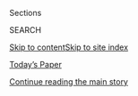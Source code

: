 <div id="app">

<div>

<div class="NYTAppHideMasthead css-zz1s19 e1suatyy0">

<div class="section css-ui9rw0 e1suatyy2">

<div class="css-11hrj97 er09x8g0">

<div class="css-6n7j50">

</div>

<span class="css-1dv1kvn">Sections</span>

<div class="css-10488qs">

<span class="css-1dv1kvn">SEARCH</span>

</div>

[Skip to content](#site-content)[Skip to site
index](#site-index)

</div>

<div class="css-10698na e1huz5gh0">

</div>

</div>

<div id="masthead-bar-one" class="section hasLinks css-15hmgas e1csuq9d3">

<div class="css-uqyvli e1csuq9d0">

</div>

<div class="css-1uqjmks e1csuq9d1">

</div>

<div class="css-9e9ivx">

[](https://myaccount.nytimes.com/auth/login?response_type=cookie&client_id=vi)

</div>

<div class="css-1bvtpon e1csuq9d2">

[Today’s Paper](https://www.nytimes.com/section/todayspaper)

</div>

</div>

</div>

</div>

<div data-aria-hidden="false">

<div id="site-content" data-role="main">

<div id="top-wrapper" class="css-15p45cc eaca97t0" type="top">

<div id="top-slug" class="css-19x0jxb eaca97t1" hidden="">

Advertisement

</div>

[Continue reading the main
story](#after-top)

<div class="ad top-wrapper" style="text-align:center;height:100%;display:block;min-height:90px">

<div id="top" class="place-ad" data-position="top" data-size-key="top">

</div>

</div>

<div id="after-top">

</div>

</div>

<div id="collection-disability" class="section css-15h4p1b e9abtgs0">

<div class="css-1j21atc e1svk9qx1">

<div class="css-fmiefx e1svk9qx2">

<div class="css-1hk7r2m eu54l5x0">

<div id="sponsor-wrapper" class="css-7a1pgi eaca97t0" type="sponsor" hidden="">

<div id="sponsor-slug" class="css-1l4mleb eaca97t1" hidden="">

Supported by

</div>

[Continue reading the main
story](#after-sponsor)

<div id="sponsor" class="ad sponsor-wrapper" style="text-align:left;height:100%;display:block">

</div>

<div id="after-sponsor">

</div>

</div>

</div>

### <span class="css-5xm8y ezz4tcd1">[Opinion](/section/opinion)</span>

</div>

<div class="css-nfcc9b e1svk9qx3">

<div class="css-zpl4ow e1svk9qx7">

![avatar](https://static01.nyt.com/images/2016/08/21/opinion/sunday/disabilityicon/disabilityicon-thumbLarge-v3.jpg)

</div>

<div class="css-vl9dhg e1svk9qx5">

<div class="css-1nrhkj6 e1svk9qx6">

# Disability

<div class="follow-button-placeholder" data-collection-id="">

</div>

</div>

## <span>Essays, art and opinion exploring the lives of people living with disabilities.</span>

</div>

</div>

## <span>Essays, art and opinion exploring the lives of people living with disabilities.</span>

</div>

<div class="css-1rclpnj ekkqrpp0">

</div>

<div class="css-185go5a e1o5byef0">

<div class="css-15cbhtu">

  - [Latest](#stream-panel)
  - <span class="css-6n7j50">Search</span>
    <div class="control">
    <div class="label-container css-1dv1kvn">
    Search
    </div>
    <div class="css-wm4t3d">
    **<span id="clear-search-input" class="css-1dv1kvn">Clear this text
    input</span>
    </div>
    </div>
    <span class="css-1iovbfw"></span>

<div id="stream-panel" class="section css-8msx5b e1jz0cab1">

<div class="css-13mho3u">

1.  
    
    <div class="css-1cp3ece">
    
    <div class="css-1l4spti">
    
    [](/2020/07/26/opinion/Americans-with-disabilities-act.html)
    
    <div class="css-79elbk">
    
    ![](https://static01.nyt.com/images/2020/07/26/opinion/26disability1/merlin_174912816_ebfa6d9c-7196-46ba-85fb-8b63cdde0f0b-thumbWide.jpg?quality=75&auto=webp&disable=upscale)
    
    </div>
    
    ## We’re 20 Percent of America, and We’re Still Invisible
    
    Disabled Americans are asking for true inclusion.
    
    <div class="css-1nqbnmb ea5icrr0">
    
    By <span class="css-1n7hynb">Judith Heumann <span>and</span> John
    Wodatch</span>
    
    </div>
    
    </div>
    
    <div class="css-1lc2l26 e1xfvim33">
    
    </div>
    
    </div>

2.  
    
    <div class="css-1cp3ece">
    
    <div class="css-1l4spti">
    
    [](/2020/07/25/opinion/a-safety-net-thats-a-kafkaesque-mess.html)
    
    <div class="css-79elbk">
    
    ![](https://static01.nyt.com/images/2020/07/25/opinion/25disability-social-security/25disability-social-security-thumbWide.jpg?quality=75&auto=webp&disable=upscale)
    
    </div>
    
    ## A ‘Safety Net’ That’s a Kafkaesque Mess
    
    The Supplemental Security Income program, on which millions of
    disabled Americans depend, is daunting by design.
    
    <div class="css-1nqbnmb ea5icrr0">
    
    By <span class="css-1n7hynb">Ari
    Ne’eman</span>
    
    </div>
    
    </div>
    
    <div class="css-1lc2l26 e1xfvim33">
    
    </div>
    
    </div>

3.  
    
    <div class="css-1cp3ece">
    
    <div class="css-1l4spti">
    
    [](/2020/07/10/opinion/sunday/ms-disability-food-eating.html)
    
    <div class="css-79elbk">
    
    ![](https://static01.nyt.com/images/2020/07/12/opinion/sunday/11disability/11disability-thumbWide.jpg?quality=75&auto=webp&disable=upscale)
    
    </div>
    
    ## I Have M.S. This Is What It’s Like to Be Fed by Other People.
    
    I will never stop lusting for a good bite.
    
    <div class="css-1nqbnmb ea5icrr0">
    
    By <span class="css-1n7hynb">Elizabeth
    Jameson</span>
    
    </div>
    
    </div>
    
    <div class="css-1lc2l26 e1xfvim33">
    
    </div>
    
    </div>

4.  
    
    <div class="css-1cp3ece">
    
    <div class="css-1l4spti">
    
    [](/2020/04/06/opinion/coronavirus-hydroxychloroquine-lupus.html)
    
    <div class="css-79elbk">
    
    ![](https://static01.nyt.com/images/2020/04/03/opinion/03disability-torres/03disability-torres-thumbWide.jpg?quality=75&auto=webp&disable=upscale)
    
    </div>
    
    ## Trump Keeps Putting the Lives of Lupus Patients at Risk
    
    We now have to deal with a shortage of hydroxychloroquine, the drug
    that has been keeping me alive for more than two decades.
    
    <div class="css-1nqbnmb ea5icrr0">
    
    By <span class="css-1n7hynb">Olga Lucia
    Torres</span>
    
    </div>
    
    </div>
    
    <div class="css-1lc2l26 e1xfvim33">
    
    </div>
    
    </div>

5.  
    
    <div class="css-1cp3ece">
    
    <div class="css-1l4spti">
    
    [](/2020/03/23/opinion/coronavirus-ventilators-triage-disability.html)
    
    <div class="css-79elbk">
    
    ![](https://static01.nyt.com/images/2020/03/23/opinion/23disability-neeman/23disability-neeman-thumbWide.jpg?quality=75&auto=webp&disable=upscale)
    
    </div>
    
    ## ‘I Will Not Apologize for My Needs’
    
    Even in a crisis, doctors should not abandon the principle of
    nondiscrimination.
    
    <div class="css-1nqbnmb ea5icrr0">
    
    By <span class="css-1n7hynb">Ari
    Ne’eman</span>
    
    </div>
    
    </div>
    
    <div class="css-1lc2l26 e1xfvim33">
    
    </div>
    
    </div>

6.  
    
    <div class="css-1cp3ece">
    
    <div class="css-1l4spti">
    
    [](/2020/03/19/opinion/coronavirus-disabled-health-care.html)
    
    <div class="css-79elbk">
    
    ![](https://static01.nyt.com/images/2020/03/19/opinion/19disability-kukla/19disability-kukla-thumbWide.jpg?quality=75&auto=webp&disable=upscale)
    
    </div>
    
    ## My Life Is More ‘Disposable’ During This Pandemic
    
    The ableism and ageism being unleashed is its own sort of
    pestilence.
    
    <div class="css-1nqbnmb ea5icrr0">
    
    By <span class="css-1n7hynb">Elliot
    Kukla</span>
    
    </div>
    
    </div>
    
    <div class="css-1lc2l26 e1xfvim33">
    
    </div>
    
    </div>

7.  
    
    <div class="css-1cp3ece">
    
    <div class="css-1l4spti">
    
    [](/2020/03/10/opinion/coronavirus-disability-fear.html)
    
    <div class="css-79elbk">
    
    ![](https://static01.nyt.com/images/2020/03/10/opinion/10disability-ciesemir/10disability-ciesemir-thumbWide.jpg?quality=75&auto=webp&disable=upscale)
    
    </div>
    
    ## Afraid of Coronavirus? I Know What That Fear Is Like
    
    I live with chronic illness. Here is my advice for keeping calm in a
    health crisis.
    
    <div class="css-1nqbnmb ea5icrr0">
    
    By <span class="css-1n7hynb">Kendall
    Ciesemier</span>
    
    </div>
    
    </div>
    
    <div class="css-1lc2l26 e1xfvim33">
    
    </div>
    
    </div>

8.  
    
    <div class="css-1cp3ece">
    
    <div class="css-1l4spti">
    
    [](/2020/02/21/opinion/sunday/bipolar-disorder-psychosis.html)
    
    <div class="css-79elbk">
    
    ![](https://static01.nyt.com/images/2020/02/23/opinion/23disability-psychosis/23disability-psychosis-thumbWide.jpg?quality=75&auto=webp&disable=upscale)
    
    </div>
    
    ## Even When I’m Psychotic, I’m Still Me
    
    When my bipolar disorder caused a break with reality, most everyone
    in my life disappeared.
    
    <div class="css-1nqbnmb ea5icrr0">
    
    By <span class="css-1n7hynb">Susanne
    Antonetta</span>
    
    </div>
    
    </div>
    
    <div class="css-1lc2l26 e1xfvim33">
    
    </div>
    
    </div>

9.  
    
    <div class="css-1cp3ece">
    
    <div class="css-1l4spti">
    
    [](/2020/02/03/opinion/national-anthem-sign-language.html)
    
    <div class="css-79elbk">
    
    ![](https://static01.nyt.com/images/2020/02/03/opinion/03disNew/03disNew-thumbWide.jpg?quality=75&auto=webp&disable=upscale)
    
    </div>
    
    ## I Performed at the Super Bowl. You Might Have Missed Me.
    
    It was an act of both patriotism and protest. And it brought both
    joy and frustration.
    
    <div class="css-1nqbnmb ea5icrr0">
    
    By <span class="css-1n7hynb">Christine Sun
    Kim</span>
    
    </div>
    
    </div>
    
    <div class="css-1lc2l26 e1xfvim33">
    
    </div>
    
    </div>

10. 
    
    <div class="css-1cp3ece">
    
    <div class="css-1l4spti">
    
    [](/2020/01/08/opinion/disability-nazi-eugenics.html)
    
    <div class="css-79elbk">
    
    ![](https://static01.nyt.com/images/2020/01/06/opinion/06disability-t4-1/06disability-t4-1-thumbWide.jpg?quality=75&auto=webp&disable=upscale)
    
    </div>
    
    ## Before the ‘Final Solution’ There Was a ‘Test Killing’
    
    Too few know the history of the Nazi methodical mass murder of
    disabled people. That is why I write.
    
    <div class="css-1nqbnmb ea5icrr0">
    
    By <span class="css-1n7hynb">Kenny Fries</span>
    
    </div>
    
    </div>
    
    <div class="css-1lc2l26 e1xfvim33">
    
    </div>
    
    </div>

<div class="css-13mho3u">

<div class="css-1t62hi8">

<div class="css-1stvaey">

Show
More

<div>

<div style="border:0;clip:rect(0 0 0 0);height:1px;margin:-1px;overflow:hidden;white-space:nowrap;padding:0;width:1px;position:absolute" data-role="log" data-aria-live="assertive">

</div>

<div style="border:0;clip:rect(0 0 0 0);height:1px;margin:-1px;overflow:hidden;white-space:nowrap;padding:0;width:1px;position:absolute" data-role="log" data-aria-live="assertive">

</div>

<div style="border:0;clip:rect(0 0 0 0);height:1px;margin:-1px;overflow:hidden;white-space:nowrap;padding:0;width:1px;position:absolute" data-role="log" data-aria-live="polite">

</div>

<div style="border:0;clip:rect(0 0 0 0);height:1px;margin:-1px;overflow:hidden;white-space:nowrap;padding:0;width:1px;position:absolute" data-role="log" data-aria-live="polite">

</div>

</div>

</div>

</div>

</div>

</div>

<div class="css-g6hk37 supplemental">

<div id="mid1-wrapper" class="css-10wkyv7 eaca97t0" type="lede">

<div id="mid1-slug" class="css-1tag3rd eaca97t1">

Advertisement

</div>

[Continue reading the main
story](#after-mid1)

<div id="mid1" class="ad mid1-wrapper" style="text-align:center;height:100%;display:block;min-height:250px">

</div>

<div id="after-mid1">

</div>

</div>

<div id="mktg-wrapper" class="css-oxle51 eaca97t0" type="mktg">

<div id="mktg-slug" class="css-1tag3rd eaca97t1">

Advertisement

</div>

[Continue reading the main
story](#after-mktg)

<div id="mktg" class="ad mktg-wrapper" style="text-align:center;height:100%;display:block">

</div>

<div id="after-mktg">

</div>

</div>

</div>

</div>

</div>

</div>

</div>

</div>

## Site Index

<div>

</div>

## Site Information Navigation

  - [© <span>2020</span> <span>The New York Times
    Company</span>](https://help.nytimes.com/hc/en-us/articles/115014792127-Copyright-notice)

<!-- end list -->

  - [NYTCo](https://www.nytco.com/)
  - [Contact
    Us](https://help.nytimes.com/hc/en-us/articles/115015385887-Contact-Us)
  - [Work with us](https://www.nytco.com/careers/)
  - [Advertise](https://nytmediakit.com/)
  - [T Brand Studio](http://www.tbrandstudio.com/)
  - [Your Ad
    Choices](https://www.nytimes.com/privacy/cookie-policy#how-do-i-manage-trackers)
  - [Privacy](https://www.nytimes.com/privacy)
  - [Terms of
    Service](https://help.nytimes.com/hc/en-us/articles/115014893428-Terms-of-service)
  - [Terms of
    Sale](https://help.nytimes.com/hc/en-us/articles/115014893968-Terms-of-sale)
  - [Site
    Map](https://spiderbites.nytimes.com)
  - [Help](https://help.nytimes.com/hc/en-us)
  - [Subscriptions](https://www.nytimes.com/subscription?campaignId=37WXW)

</div>

</div>
